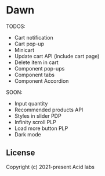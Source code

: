 # Dawn

TODOS:
- Cart notification
- Cart pop-up
- Minicart
- Update cart API (include cart page)
- Delete item in cart
- Component pop-ups
- Component tabs
- Component Accordion

SOON:
- Input quantity
- Recommended products API
- Styles in slider PDP
- Infinity scroll PLP
- Load more button PLP
- Dark mode

## License

Copyright (c) 2021-present Acid labs
